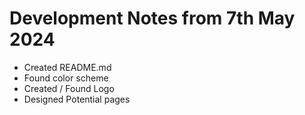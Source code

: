# Development Notes from 7th May 2024

- Created README.md 
- Found color scheme 
- Created / Found Logo
- Designed Potential pages 